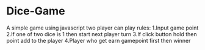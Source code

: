 # Dice-Game
A simple game using javascript
two player can play
rules:
1.Input game point
2.If one of two dice is 1 then start next player turn
3.If click button hold then point add to the player
4.Player who get earn gamepoint first then winner


